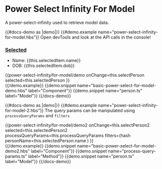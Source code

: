# Power Select Infinity For Model

A power-select-infinity used to retrieve model data.

{{#docs-demo as |demo|}}
    {{#demo.example name="power-select-infinity-for-model.hbs"}}
        Open devTools and look at the API calls in the console!    
        <div class="mt-3">
            <h3 class="mb-3">
                <u>Selected</u>
            </h3>
            <ul>
                <li>Name: {{this.selectedItem.name}}</li>
                <li>DOB: {{this.selectedItem.dob}}</li>
            </ul>
        </div>
        <div class="col-5 px-0">
            {{power-select-infinity/for-model/demo
                onChange=this.selectPerson
                selected=this.selectedPerson
            }}
        </div>
    {{/demo.example}}
    {{demo.snippet name="basic-power-select-for-model-demo.hbs" label="Component"}}
    {{demo.snippet name="person.ts" label="Model"}}
{{/docs-demo}}  

{{#docs-demo as |demo|}}
    {{#demo.example name="power-select-infinity-for-model-2.hbs"}}
        The query params can be manipulated using `processQueryParams` and `filters`
        <div class="col-5 px-0 mt-3">
            {{power-select-infinity/for-model/demo2
                onChange=this.selectPerson2
                selected=this.selectedPerson2
                processQueryParams=this.processQueryParams
                filters=(hash
                    personName=this.selectedPerson.name
                )
            }}
        </div>
    {{/demo.example}}
    {{demo.snippet name="basic-power-select-for-model-demo2.hbs" label="Component"}}
    {{demo.snippet name="process-query-params.ts" label="Method"}}
    {{demo.snippet name="person.ts" label="Model"}}
{{/docs-demo}}